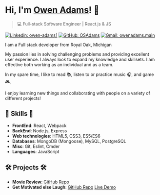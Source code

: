 # Hi, I'm [Owen Adams](https://drive.google.com/file/d/1T1r4DEmPmhEMRBFiG_vS4yDdtPvOLp-G/view)! 👋

>  💻 Full-stack Software Engineer | React.js & JS

[![Linkedin: owen-adams1](https://img.shields.io/badge/-Owen%20Adams-blue?style=flat-square&logo=Linkedin&logoColor=white&link=https://www.linkedin.com/in/owen-adams1/)](https://www.linkedin.com/in/owen-adams1/)
[![GitHub: OSAdams](https://img.shields.io/github/followers/osadams?label=follow&style=social)](https://github.com/osadams)
[![Gmail: owenadams.main](https://img.shields.io/badge/Gmail-owenadams.main-red)](mailto:owenadams.main@gmail.com)

I am a Full stack developer from Royal Oak, Michigan

My passion lies in solving challenging problems and providing excellent user experience.
I always look to expand my knowledge and skillsets. I am effective both working as an individual and as a team.

In my spare time, I like to read :books:, listen to or practice music :headphones:, and game 🎮.

I enjoy learning new things and collaborating with people on a variety of different projects!

##  🎉 Skills  🎉
- **FrontEnd**: React, Webpack
- **BackEnd**: Node.js, Express
- **Web technologies**: HTML5, CSS3, ES5/ES6
- **Databases**: MongoDB (Mongoose), MySQL, PostgreSQL
- **Misc**: Git, Eslint, Cmder
- **Languages**: JavaScript

## 🛠️ Projects 🛠️
- **Movie Review**: [GitHub Repo](https://www.github.com/osadams/movie-review)
- **Get Motivated else Laugh**: [GitHub Repo](https://www.github.com/osadams/get-motivated-else-laugh) [Live Demo](https://osadams.github.io/get-motivated-else-laugh)
